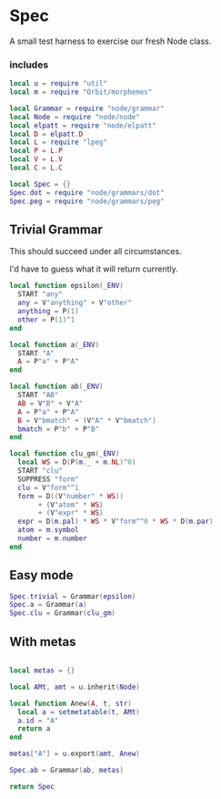 # Spec


  A small test harness to exercise our fresh Node class.

### includes

```lua
local u = require "util"
local m = require "Orbit/morphemes"

local Grammar = require "node/grammar"
local Node = require "node/node"
local elpatt = require "node/elpatt"
local D = elpatt.D
local L = require "lpeg"
local P = L.P
local V = L.V
local C = L.C


```
```lua
local Spec = {}
Spec.dot = require "node/grammars/dot"
Spec.peg = require "node/grammars/peg"
```
## Trivial Grammar

This should succeed under all circumstances.


I'd have to guess what it will return currently.

```lua
local function epsilon(_ENV)
  START "any"
  any = V"anything" + V"other"
  anything = P(1)
  other = P(1)^1
end

local function a(_ENV)
  START "A"
  A = P"a" + P"A"
end

local function ab(_ENV)
  START "AB"
  AB = V"B" + V"A"
  A = P"a" + P"A"
  B = V"bmatch" + (V"A" * V"bmatch")
  bmatch = P"b" + P"B"
end

local function clu_gm(_ENV)
  local WS = D(P(m._ + m.NL)^0)
  START "clu"
  SUPPRESS "form"
  clu = V"form"^1
  form = D((V"number" * WS))
       + (V"atom" * WS)
       + (V"expr" * WS)
  expr = D(m.pal) * WS * V"form"^0 * WS * D(m.par)
  atom = m.symbol
  number = m.number
end
```
## Easy mode

```lua
Spec.trivial = Grammar(epsilon)
Spec.a = Grammar(a)
Spec.clu = Grammar(clu_gm)
```
## With metas

```lua

local metas = {}

local AMt, amt = u.inherit(Node)

local function Anew(A, t, str)
  local a = setmetatable(t, AMt)
  a.id = "A"
  return a
end

metas["A"] = u.export(amt, Anew)
```
```lua
Spec.ab = Grammar(ab, metas)
```
```lua
return Spec
```
